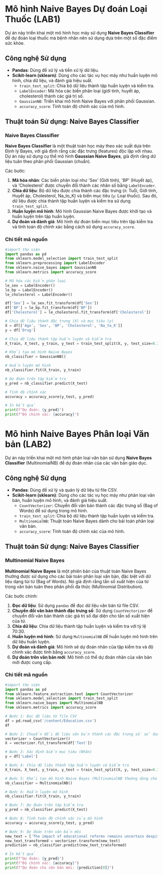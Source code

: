 # Mô hình Naive Bayes Dự đoán Loại Thuốc (LAB1)

Dự án này triển khai một mô hình học máy sử dụng **Naive Bayes Classifier** để dự đoán loại thuốc mà bệnh nhân nên sử dụng dựa trên một số đặc điểm sức khỏe.

## Công nghệ Sử dụng
- **Pandas**: Dùng để xử lý và tiền xử lý dữ liệu.
- **Scikit-learn (sklearn)**: Dùng cho các tác vụ học máy như huấn luyện mô hình, chia dữ liệu, và đánh giá hiệu suất.
  - `train_test_split`: Chia bộ dữ liệu thành tập huấn luyện và kiểm tra.
  - `LabelEncoder`: Mã hóa các biến phân loại (giới tính, huyết áp, cholesterol) thành các giá trị số.
  - `GaussianNB`: Triển khai mô hình Naive Bayes với phân phối Gaussian.
  - `accuracy_score`: Tính toán độ chính xác của mô hình.

## Thuật toán Sử dụng: Naive Bayes Classifier

### Naive Bayes Classifier
**Naive Bayes Classifier** là một thuật toán học máy theo xác suất dựa trên Định lý Bayes, với giả định rằng các đặc trưng (features) độc lập với nhau. Dự án này sử dụng cụ thể mô hình **Gaussian Naive Bayes**, giả định rằng dữ liệu tuân theo phân phối Gaussian (chuẩn).

Các bước:
1. **Mã hóa nhãn**: Các biến phân loại như 'Sex' (Giới tính), 'BP' (Huyết áp), và 'Cholesterol' được chuyển đổi thành các nhãn số bằng `LabelEncoder`.
2. **Chia dữ liệu**: Bộ dữ liệu được chia thành các đặc trưng (`X`: Tuổi, Giới tính, Huyết áp, Cholesterol, Na_to_K) và biến mục tiêu (`y`: Loại thuốc). Sau đó, dữ liệu được chia thành tập huấn luyện và kiểm tra sử dụng `train_test_split`.
3. **Huấn luyện mô hình**: Mô hình Gaussian Naive Bayes được khởi tạo và huấn luyện trên tập huấn luyện.
4. **Dự đoán và đánh giá**: Mô hình dự đoán biến mục tiêu trên tập kiểm tra và tính toán độ chính xác bằng cách sử dụng `accuracy_score`.

### Chi tiết mã nguồn
```python
#import thư viện
import pandas as pd
from sklearn.model_selection import train_test_split
from sklearn.preprocessing import LabelEncoder
from sklearn.naive_bayes import GaussianNB
from sklearn.metrics import accuracy_score

# Mã hóa các biến phân loại
le_sex = LabelEncoder()
le_bp = LabelEncoder()
le_cholesterol = LabelEncoder()

df['Sex'] = le_sex.fit_transform(df['Sex'])
df['BP'] = le_bp.fit_transform(df['BP'])
df['Cholesterol'] = le_cholesterol.fit_transform(df['Cholesterol'])

# Chia dữ liệu thành đặc trưng (X) và mục tiêu (y)
X = df[['Age', 'Sex', 'BP', 'Cholesterol', 'Na_to_K']]
y = df['Drug']

# Chia dữ liệu thành tập huấn luyện và kiểm tra
X_train, X_test, y_train, y_test = train_test_split(X, y, test_size=0.3, random_state=42)

# Khởi tạo mô hình Naive Bayes
nb_classifier = GaussianNB()

# Huấn luyện mô hình
nb_classifier.fit(X_train, y_train)

# Dự đoán trên tập kiểm tra
y_pred = nb_classifier.predict(X_test)

# Tính độ chính xác
accuracy = accuracy_score(y_test, y_pred)

# In kết quả
print(f"Dự đoán: {y_pred}")
print(f"Độ chính xác: {accuracy}")
```

# Mô hình Naive Bayes Phân loại Văn bản (LAB2)

Dự án này triển khai một mô hình phân loại văn bản sử dụng **Naive Bayes Classifier** (MultinomialNB) để dự đoán nhãn của các văn bản giáo dục.

## Công nghệ Sử dụng
- **Pandas**: Dùng để xử lý và quản lý dữ liệu từ file CSV.
- **Scikit-learn (sklearn)**: Dùng cho các tác vụ học máy như phân loại văn bản, huấn luyện mô hình, và đánh giá hiệu suất.
  - `CountVectorizer`: Chuyển đổi văn bản thành các đặc trưng số (Bag of Words) để sử dụng trong mô hình.
  - `train_test_split`: Chia bộ dữ liệu thành tập huấn luyện và kiểm tra.
  - `MultinomialNB`: Thuật toán Naive Bayes dành cho bài toán phân loại văn bản.
  - `accuracy_score`: Tính toán độ chính xác của mô hình.

## Thuật toán Sử dụng: Naive Bayes Classifier

### Multinomial Naive Bayes
**Multinomial Naive Bayes** là một phiên bản của thuật toán Naive Bayes thường được sử dụng cho các bài toán phân loại văn bản, đặc biệt với dữ liệu dạng túi từ (Bag of Words). Nó giả định rằng tần số xuất hiện của từ trong văn bản tuân theo phân phối đa thức (Multinomial Distribution).

Các bước chính:
1. **Đọc dữ liệu**: Sử dụng `pandas` để đọc dữ liệu văn bản từ file CSV.
2. **Chuyển đổi văn bản thành đặc trưng số**: Sử dụng `CountVectorizer` để chuyển đổi văn bản thành các giá trị số đại diện cho tần số xuất hiện của từ.
3. **Chia dữ liệu**: Chia dữ liệu thành tập huấn luyện và kiểm tra với tỷ lệ 70:30.
4. **Huấn luyện mô hình**: Sử dụng `MultinomialNB` để huấn luyện mô hình trên dữ liệu huấn luyện.
5. **Dự đoán và đánh giá**: Mô hình sẽ dự đoán nhãn của tập kiểm tra và độ chính xác được tính bằng `accuracy_score`.
6. **Dự đoán trên văn bản mới**: Mô hình có thể dự đoán nhãn của văn bản mới được cung cấp.

### Chi tiết mã nguồn
```python
#import thư viện
import pandas as pd
from sklearn.feature_extraction.text import CountVectorizer
from sklearn.model_selection import train_test_split
from sklearn.naive_bayes import MultinomialNB
from sklearn.metrics import accuracy_score

# Bước 1: Đọc dữ liệu từ file CSV
df = pd.read_csv('/content/Education.csv')
df

# Bước 2: Chuyển đổi dữ liệu văn bản thành các đặc trưng số sử dụng CountVectorizer (Bag of Words)
vectorizer = CountVectorizer()
X = vectorizer.fit_transform(df['Text'])

# Bước 3: Xác định biến mục tiêu (Nhãn)
y = df['Label']

# Bước 4: Chia dữ liệu thành tập huấn luyện và kiểm tra
X_train, X_test, y_train, y_test = train_test_split(X, y, test_size=0.3, random_state=42)

# Bước 5: Khởi tạo mô hình Naive Bayes (MultinomialNB thường dùng cho phân loại văn bản)
nb_classifier = MultinomialNB()

# Bước 6: Huấn luyện mô hình
nb_classifier.fit(X_train, y_train)

# Bước 7: Dự đoán trên tập kiểm tra
y_pred = nb_classifier.predict(X_test)

# Bước 8: Tính toán độ chính xác của mô hình
accuracy = accuracy_score(y_test, y_pred)

# Bước 9: Dự đoán trên văn bản mới
new_text = ['The impact of educational reforms remains uncertain despite extensive research.']
new_text_transformed = vectorizer.transform(new_text)
prediction = nb_classifier.predict(new_text_transformed)

# In kết quả
print(f"Dự đoán: {y_pred}")
print(f"Độ chính xác: {accuracy}")
print(f"Dự đoán cho văn bản mới: {prediction[0]}")


